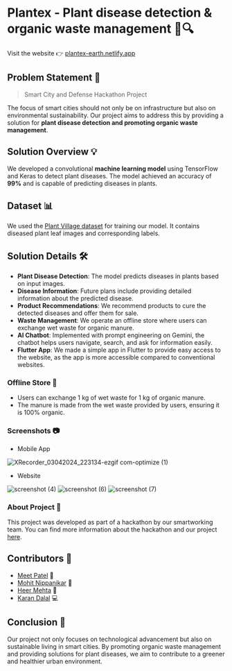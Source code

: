 
# Plantex - Plant disease detection & organic waste management 🌿🔍
Visit the website 👉 [plantex-earth.netlify.app](https://plantex-earth.netlify.app/)

## Problem Statement 🎯
> Smart City and Defense Hackathon Project

The focus of smart cities should not only be on infrastructure but also on environmental sustainability. Our project aims to address this by providing a solution for **plant disease detection and promoting organic waste management**.

## Solution Overview 💡
We developed a convolutional **machine learning model** using TensorFlow and Keras to detect plant diseases. The model achieved an accuracy of **99%** and is capable of predicting diseases in plants.

## Dataset 📊
We used the [Plant Village dataset](https://www.kaggle.com/datasets/emmarex/plantdisease) for training our model. It contains diseased plant leaf images and corresponding labels.

## Solution Details 🛠️
- **Plant Disease Detection**: The model predicts diseases in plants based on input images.
- **Disease Information**: Future plans include providing detailed information about the predicted disease.
- **Product Recommendations**: We recommend products to cure the detected diseases and offer them for sale.
- **Waste Management**: We operate an offline store where users can exchange wet waste for organic manure.
-  **AI Chatbot**: Implemented with prompt engineering on Gemini, the chatbot helps users navigate, search, and ask for information easily.
- **Flutter App**: We made a simple app in Flutter to provide easy access to the website, as the app is more accessible compared to conventional websites.

### Offline Store 🔄
- Users can exchange 1 kg of wet waste for 1 kg of organic manure.
- The manure is made from the wet waste provided by users, ensuring it is 100% organic.

### Screenshots 📷
  
- Mobile App

![XRecorder_03042024_223134-ezgif com-optimize (1)](https://github.com/meet244/Plantex/assets/83262693/4e3ff404-a670-4883-bc7b-b4211e378546)


- Website

![screenshot (4)](https://github.com/meet244/Plantex/assets/83262693/6eab01eb-6f9b-4174-9f83-564409e216c0)
![screenshot (6)](https://github.com/meet244/Plantex/assets/83262693/8645cf87-2cde-4470-881e-80e52c816d0e)
![screenshot (7)](https://github.com/meet244/Plantex/assets/83262693/8bf6c91f-a116-4119-bec4-32f6b9287a58)

### About Project 🤔

This project was developed as part of a hackathon by our smartworking team. You can find more information about the hackathon and our project [here]().

## Contributors 🤝

-   [Meet Patel](https://github.com/meet244) 🚀
-   [Mohit Nippanikar](https://github.com/Mohit-Nippanikar78) 🎉
-   [Heer Mehta](https://github.com/heer-s-mehta) 🌟
-   [Karan Dalal](https://github.com/karandalal27) 💻

## Conclusion 🌱
Our project not only focuses on technological advancement but also on sustainable living in smart cities. By promoting organic waste management and providing solutions for plant diseases, we aim to contribute to a greener and healthier urban environment.

